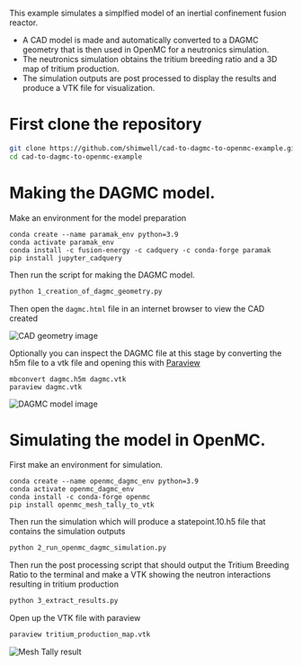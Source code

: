 This example simulates a simplfied model of an inertial confinement fusion reactor.

- A CAD model is made and automatically converted to a DAGMC geometry that is then used in OpenMC for a neutronics simulation.
- The neutronics simulation obtains the tritium breeding ratio and a 3D map of tritium production.
- The simulation outputs are post processed to display the results and produce a VTK file for visualization.

# First clone the repository
```bash
git clone https://github.com/shimwell/cad-to-dagmc-to-openmc-example.git
cd cad-to-dagmc-to-openmc-example
```

# Making the DAGMC model.

Make an environment for the model preparation
```
conda create --name paramak_env python=3.9
conda activate paramak_env
conda install -c fusion-energy -c cadquery -c conda-forge paramak
pip install jupyter_cadquery
```

Then run the script for making the DAGMC model.
```bash
python 1_creation_of_dagmc_geometry.py
```

Then open the ```dagmc.html``` file in an internet browser to view the CAD created

![CAD geometry image](https://user-images.githubusercontent.com/8583900/159698975-d82544c7-635b-4117-b4bc-4d61a8cf9ecc.png)


Optionally you can inspect the DAGMC file at this stage by converting the h5m file to a vtk file and opening this with [Paraview](https://www.paraview.org/)
```
mbconvert dagmc.h5m dagmc.vtk
paraview dagmc.vtk
```
![DAGMC model image](https://user-images.githubusercontent.com/8583900/159698979-3665e14b-ca42-4df2-8a1e-deee6597efc0.png)



# Simulating the model in OpenMC.

First make an environment for simulation.

```
conda create --name openmc_dagmc_env python=3.9
conda activate openmc_dagmc_env
conda install -c conda-forge openmc
pip install openmc_mesh_tally_to_vtk
```

Then run the simulation which will produce a statepoint.10.h5 file that contains the simulation outputs
```bash
python 2_run_openmc_dagmc_simulation.py
```

Then run the post processing script that should output the Tritium Breeding Ratio to the terminal and make a VTK showing the neutron interactions resulting in tritium production
```bash
python 3_extract_results.py
```

Open up the VTK file with paraview
```bash
paraview tritium_production_map.vtk
```
![Mesh Tally result](https://user-images.githubusercontent.com/8583900/159698986-5e325860-dbd9-4b17-aba7-6043675ba2d3.png)
